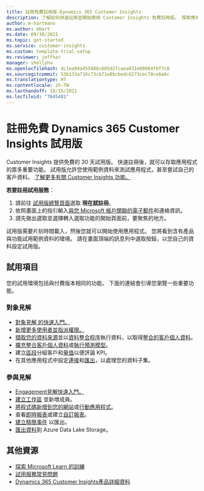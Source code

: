 ```yaml
---
title: 註冊免費試用版-Dynamics 365 Customer Insights
description: 了解如何快速註冊並開始使用 Customer Insights 免費試用版。 探索應用程式並尋找其他學習資源。
author: m-hartmann
ms.author: mhart
ms.date: 09/30/2021
ms.topic: get-started
ms.service: customer-insights
ms.custom: template-trial-setup
ms.reviewer: jeffhar
manager: shellyha
ms.openlocfilehash: dc1ea94ad55886c605d27caea031e00964f6f7c8
ms.sourcegitcommit: 53b133a716c73cb71e8bcbedc6273cec70ceba6c
ms.translationtype: HT
ms.contentlocale: zh-TW
ms.lasthandoff: 10/15/2021
ms.locfileid: "7645481"
---
```

# <a name="sign-up-for-a-free-dynamics-365-customer-insights-trial"></a>註冊免費 Dynamics 365 Customer Insights 試用版

Customer Insights 提供免費的 30 天試用版。 快速註冊後，就可以存取應用程式的眾多重要功能。 試用版允許您使用範例資料來測試應用程式，甚至嘗試自己的客戶資料。 [了解更多有關 Customer Insights 功能。](overview.md)

**若要註冊試用服務**：

1. 請前往 [試用版總覽頁面](https://dynamics.microsoft.com/get-started/?appname=customerinsights)選取 **現在就註冊**。
1. 依照畫面上的指引輸入[與您 Microsoft 帳戶關聯的電子郵件](https://support.microsoft.com/windows/what-is-a-microsoft-account-4a7c48e9-ff5a-e9c6-5a5c-1a57d66c3bfa)和連絡資訊。
1. 請先做出選取並選擇轉入選取功能的開始頁面前，要聚焦的地方。

試用版需要片刻時間載入，然後您就可以開始使用應用程式。 您將看到含有產品與功能試用範例資料的環境。 請在畫面頂端的訊息列中選取按鈕，以您自己的資料設定試用版。

## <a name="what-to-try"></a>試用項目

您的試用環境包括與付費版本相同的功能。 下面的連結會引導您瀏覽一些重要功能。

### <a name="audience-insights"></a>對象見解

- [對象見解 的快速入門。](audience-insights/get-started.md)
- [新增更多使用者並指派權限。](audience-insights/permissions.md)
- [擷取您的資料來源](audience-insights/data-sources.md)並以[資料整合程序](audience-insights/data-unification.md)執行資料，以取得[整合的客戶個人資料](audience-insights/customer-profiles.md)。
- [擴充整合客戶個人資料](audience-insights/enrichment-hub.md)或[執行預測模型](audience-insights/predictions-overview.md)。
- 建立[區段](audience-insights/segments.md)分組客戶和[量值](audience-insights/measures.md)以便評論 KPI。
- 在其他應用程式中設定[連接](audience-insights/connections.md)和[匯出](audience-insights/export-destinations.md)，以處理您的資料子集。

### <a name="engagement-insights"></a>參與見解

- [Engagement見解快速入門。](engagement-insights/get-started.md)
- [建立工作區](engagement-insights/create-workspace.md) 並新增成員。
- [將程式碼新增到您的網站](engagement-insights/instrument-website.md)或[行動應用程式](engagement-insights/developer-resources.md#capture-events-from-mobile-apps)。
- 查看[即時報表](engagement-insights/view-reports.md)或建立[自訂報表](engagement-insights/custom-reports.md)。
- [建立精簡事件](engagement-insights/refined-events.md) 以匯出。
- [匯出資料](engagement-insights/export-events.md)到 Azure Data Lake Storage。

## <a name="additional-resources"></a>其他資源

- [探索 Microsoft Learn 的訓練](/learn/browse/?filter-products=dynamics-dynamics-cust-insights)
- [試用服務常見問題](trial-faq.md)
- [Dynamics 365 Customer Insights產品詳細資料](https://dynamics.microsoft.com/ai/customer-insights/)
